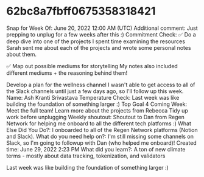 # 62bc8a7fbff0675358318421

Snap for Week Of: June 20, 2022 12:00 AM (UTC)
Additional comment: Just prepping to unplug for a few weeks after this :)
Commitment Check: ✅ Do a deep dive into one of the projects
I spent time examining the resources Sarah sent me about each of the projects and wrote some personal notes about them.

✅ Map out possible mediums for storytelling
My notes also included different mediums + the reasoning behind them!

Develop a plan for the wellness channel
I wasn't able to get access to all of the Slack channels until just a few days ago, so I'll follow up this week.
Name: Ash Kranti Srivastava
Temperature Check: Last week was like building the foundation of something larger :)
Top Goal 4 Coming Week: Meet the full team!
Learn more about the projects from Rebecca
Tidy up work before unplugging
Weekly shoutout: Shoutout to Dan from Regen Network for helping me onboard to all the different tech platforms :)
What Else Did You Do?: I onboarded to all of the Regen Network platforms (Notion and Slack).
What do you need help on?: I'm still missing some channels on Slack, so I'm going to followup with Dan (who helped me onboard)!
Created time: June 29, 2022 2:23 PM
What did you learn?: A ton of new climate terms - mostly about data tracking, tokenization, and validators

Last week was like building the foundation of something larger :)